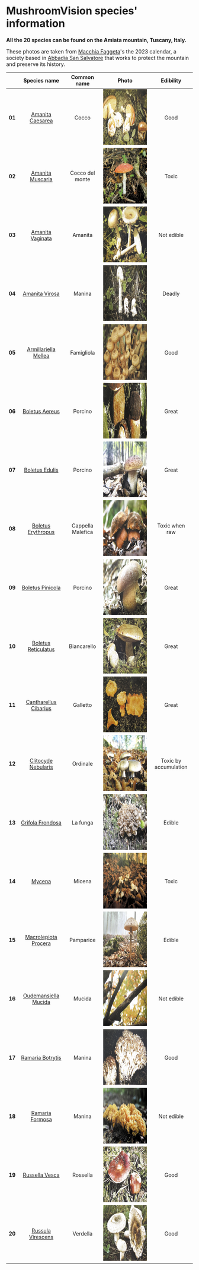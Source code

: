 # MushroomVision species' information
**All the 20 species can be found on the Amiata mountain, Tuscany, Italy.**

These photos are taken from [Macchia Faggeta](https://www.macchiafaggeta.com)'s the 2023 calendar, a society based in [Abbadia San Salvatore](https://www.comune.abbadia.siena.it) that works to protect the mountain and preserve its history.


|| **Species name** | **Common name** | **Photo** | **Edibility** |
|:----:|:----------------:|:---------------:|:-------------:|:-------------:|
|**01**| [Amanita Caesarea](https://wikipedia.org/wiki/Amanita_caesarea) | Cocco | <img src="/Species/01_AmanitaCaesarea.jpg" alt="Cocco" width="250" height="150" /> | Good |
|**02**| [Amanita Muscaria](https://wikipedia.org/wiki/Amanita_muscaria) | Cocco del monte | <img src="/Species/02_AmanitaMuscaria.jpg" alt="Cocco" width="250" height="150" /> | Toxic |
|**03**| [Amanita Vaginata](https://wikipedia.org/wiki/Amanita_vaginata) | Amanita| <img src="/Species/03_AmanitaVaginata.jpg" alt="Cocco" width="250" height="150" /> | Not edible |
|**04**| [Amanita Virosa](https://wikipedia.org/wiki/Amanita_virosa) | Manina | <img src="/Species/04_AmanitaVirosa.jpg" alt="Cocco" width="250" height="150" /> | Deadly |
|**05**| [Armillariella Mellea](https://wikipedia.org/wiki/Armillaria_mellea) | Famigliola | <img src="/Species/05_ArmillariellaMellea.jpg" alt="Cocco" width="250" height="150" /> | Good |
|**06**| [Boletus Aereus](https://wikipedia.org/wiki/Boletus_aereus) | Porcino | <img src="/Species/06_BoletusAereus.jpg" alt="Cocco" width="350" height="150" /> | Great |
|**07**| [Boletus Edulis](https://wikipedia.org/wiki/Boletus_edulis) | Porcino | <img src="/Species/07_BoletusEdilus.jpg" alt="Cocco" width="250" height="150" /> | Great |
|**08**| [Boletus Erythropus](https://it.wikipedia.org/wiki/Neoboletus_erythropus) | Cappella Malefica | <img src="/Species/08_BoletusErythropus.jpg" alt="Cocco" width="250" height="150" /> | Toxic when raw |
|**09**| [Boletus Pinicola](https://wikipedia.org/wiki/Boletus_pinophilus) | Porcino | <img src="/Species/09_BoletusPinicola.jpg" alt="Cocco" width="250" height="150" /> | Great |
|**10**| [Boletus Reticulatus](https://wikipedia.org/wiki/Boletus_aestivalis) | Biancarello | <img src="/Species/10_BoletusReticulatus.jpg" alt="Cocco" width="250" height="150" /> | Great |
|**11**| [Cantharellus Cibarius](https://wikipedia.org/wiki/Cantharellus_cibarius) | Galletto | <img src="/Species/11_CantharellusCibarius.jpg" alt="Cocco" width="250" height="150" /> | Great |
|**12**| [Clitocyde Nebularis](https://wikipedia.org/wiki/Clitocybe_nebularis) | Ordinale | <img src="/Species/12_ClitocydeNebularis.jpg" alt="Cocco" width="250" height="150" /> | Toxic by accumulation  |
|**13**| [Grifola Frondosa](https://wikipedia.org/wiki/Grifola_frondosa) | La funga | <img src="/Species/13_GrifolaFrondosa.jpg" alt="Cocco" width="250" height="150" /> | Edible|
|**14**| [Mycena](https://wikipedia.org/wiki/Mycena) | Micena | <img src="/Species/14_Mycena.jpg" alt="Cocco" width="250" height="150" /> | Toxic |
|**15**| [Macrolepiota Procera](https://wikipedia.org/wiki/Macrolepiota_procera) | Pamparice | <img src="/Species/15_MacrolepiotaProcera.jpg" alt="Cocco" width="250" height="150" /> | Edible |
|**16**| [Oudemansiella Mucida](https://wikipedia.org/wiki/Oudemansiella_mucida) | Mucida | <img src="/Species/16_OudemansiellaMucida.jpg" alt="Cocco" width="250" height="150" /> | Not edible |
|**17**| [Ramaria Botrytis](https://wikipedia.org/wiki/Ramaria_botrytis) | Manina | <img src="/Species/17_RamariaBotryitis.jpg" alt="Cocco" width="250" height="150" /> | Good |
|**18**| [Ramaria Formosa](https://wikipedia.org/wiki/Ramaria_formosa) | Manina | <img src="/Species/18_RamariaFormosa.jpg" alt="Cocco" width="250" height="150" /> | Not edible |
|**19**| [Russella Vesca](https://wikipedia.org/wiki/Russula_vesca) | Rossella | <img src="/Species/19_RussellaVesca.jpg" alt="Cocco" width="250" height="150" /> | Good |
|**20**| [Russula Virescens](https://wikipedia.org/wiki/Russula_virescens) | Verdella | <img src="/Species/20_RussulaVirescens.jpg" alt="Cocco" width="250" height="150" /> | Good |

